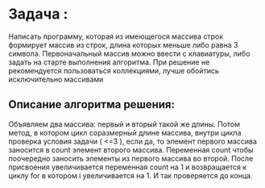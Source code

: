 # Задача :

Написать программу, которая из имеющегося массива строк формирует массив из строк, длина которых меньше либо равна 3 символа. Первоначальный массив можно ввести с клавиатуры, либо задать на старте выполнения алгоритма. При решение не рекомендуется пользоваться коллекциями, лучше обойтись исключительно массивами

## Описание алгоритма решения:

Объявляем два массива: первый и вторый такой же длины. Потом метод, в котором цикл соразмерный длине массива, внутри цикла проверка условия задачи ( <=3 ), если да, то элемент первого массива заносится в count элемент второго массива. Переменная count чтобы поочередно заносить элементы из первого массива во второй. После присвоения увеличивается переменная count на 1 и возвращается к циклу for в котором i увеличивается на 1. И так проверяется до конца.

